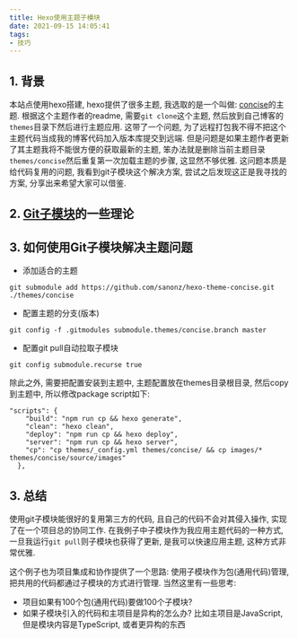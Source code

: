 ```yaml
---
title: Hexo使用主题子模块
date: 2021-09-15 14:05:41
tags:
- 技巧
---
```


## 1. 背景

本站点使用hexo搭建, hexo提供了很多主题, 我选取的是一个叫做: [concise](https://github.com/sanonz/hexo-theme-concise)的主题. 根据这个主题作者的readme, 需要`git clone`这个主题, 然后放到自己博客的`themes`目录下然后进行主题应用. 这带了一个问题, 为了远程打包我不得不把这个主题代码当成我的博客代码加入版本库提交到远端. 但是问题是如果主题作者更新了其主题我将不能很方便的获取最新的主题, 笨办法就是删除当前主题目录`themes/concise`然后重复第一次加载主题的步骤, 这显然不够优雅. 这问题本质是给代码复用的问题, 我看到git子模块这个解决方案, 尝试之后发现这正是我寻找的方案, 分享出来希望大家可以借鉴.

## 2. [Git子模块](https://git-scm.com/book/zh/v2/Git-%E5%B7%A5%E5%85%B7-%E5%AD%90%E6%A8%A1%E5%9D%97)的一些理论

## 3. 如何使用Git子模块解决主题问题

- 添加适合的主题
```
git submodule add https://github.com/sanonz/hexo-theme-concise.git ./themes/concise
```

- 配置主题的分支(版本)
```
git config -f .gitmodules submodule.themes/concise.branch master
```

- 配置git pull自动拉取子模块
```
git config submodule.recurse true
```

除此之外, 需要把配置安装到主题中, 主题配置放在themes目录根目录, 然后copy到主题中, 所以修改package script如下:
```
"scripts": {
    "build": "npm run cp && hexo generate",
    "clean": "hexo clean",
    "deploy": "npm run cp && hexo deploy",
    "server": "npm run cp && hexo server",
    "cp": "cp themes/_config.yml themes/concise/ && cp images/* themes/concise/source/images"
  },
```

## 3. 总结

使用git子模块能很好的复用第三方的代码, 且自己的代码不会对其侵入操作, 实现了在一个项目总的协同工作. 在我例子中子模块作为我应用主题代码的一种方式, 一旦我运行`git pull`则子模块也获得了更新, 是我可以快速应用主题, 这种方式非常优雅.

这个例子也为项目集成和协作提供了一个思路: 使用子模块作为包(通用代码)管理, 把共用的代码都通过子模块的方式进行管理. 当然这里有一些思考:
- 项目如果有100个包(通用代码)要做100个子模块?
- 如果子模块引入的代码和主项目是异构的怎么办? 比如主项目是JavaScript, 但是模块内容是TypeScript, 或者更异构的东西